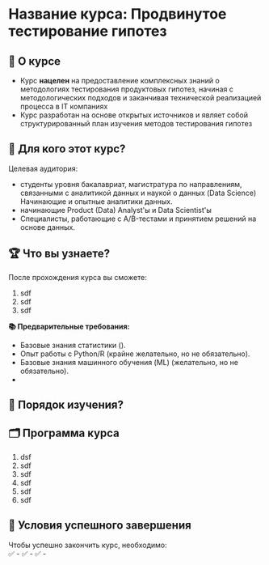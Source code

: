 # Название курса: Продвинутое тестирование гипотез

## 📌 О курсе

- Курс **нацелен** на предоставление комплексных знаний о методологиях тестирования продуктовых гипотез, начиная с
методологических подходов и заканчивая технической реализацией процесса в IT компаниях
- Курс разработан на основе открытых источников и являет собой структурированный план изучения методов тестирования гипотез


## 🎯 Для кого этот курс?
Целевая аудитория:  
- студенты уровня бакалавриат, магистратура по направлениям, связанными с аналитикой данных и наукой о данных (Data Science) Начинающие и опытные аналитики данных.  
- начинающие Product (Data) Analyst'ы и Data Scientist'ы
- Специалисты, работающие с A/B-тестами и принятием решений на основе данных.  

## 🏆 Что вы узнаете?
После прохождения курса вы сможете:  
1. sdf
2. sdf
3. sdf


**📚 Предварительные требования:**  
- Базовые знания статистики ().  
- Опыт работы с Python/R (крайне желательно, но не обязательно).
- Базовые знания машинного обучения (ML) (желательно, но не обязательно).
- 
## 📄	Порядок изучения?

## 🗂️ Программа курса

1. dsf
2. sdf
3. sdf
4. sdf
5. sdf
6. sdf


## 📝 Условия успешного завершения
Чтобы успешно закончить курс, необходимо:  
✅ -
✅ -
✅ -
